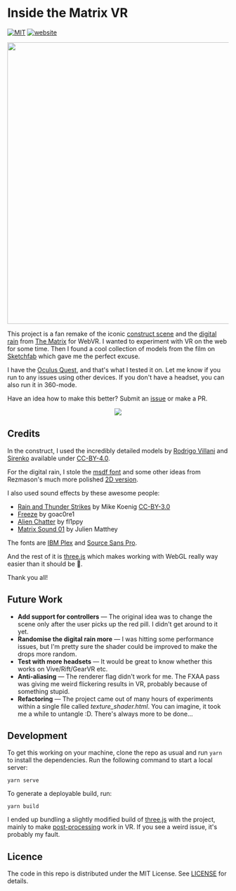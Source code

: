 # Inside the Matrix VR

[![MIT](https://img.shields.io/github/license/pazdera/matrix-vr#refresh)](https://github.com/pazdera/matrix-vr/blob/master/LICENSE) [![website](https://img.shields.io/website/https/radek.io/matrix-vr)](https://radek.io/matrix-vr/)

<p align="center">
  <img width="640" src="https://user-images.githubusercontent.com/169328/62210934-3d36a080-b395-11e9-93b6-11d873686f34.png">
</p>

This project is a fan remake of the iconic [construct scene](https://youtu.be/AGZiLMGdCE0?t=45) and the [digital rain](https://en.wikipedia.org/wiki/Matrix_digital_rain) from [The Matrix](https://www.imdb.com/title/tt0133093/) for WebVR. I wanted to experiment with VR on the web for some time. Then I found a cool collection of models from the film on [Sketchfab](https://sketchfab.com/rvillani/collections/the-matrix) which gave me the perfect excuse.

I have the [Oculus Quest](https://www.oculus.com/quest/), and that's what I tested it on. Let me know if you run to any issues using other devices. If you don't have a headset, you can also run it in 360-mode.

Have an idea how to make this better? Submit an [issue](https://github.com/pazdera/matrix-vr/issues) or make a PR.

<p align="center">
  <img src="https://user-images.githubusercontent.com/169328/62211026-6f480280-b395-11e9-9d64-cd059663054b.gif">
</p>

## Credits

In the construct, I used the incredibly detailed models by [Rodrigo Villani](https://sketchfab.com/rvillani) and [Sirenko](https://sketchfab.com/sirenko) available under [CC-BY-4.0](https://creativecommons.org/licenses/by/4.0/).

For the digital rain, I stole the [msdf font](https://github.com/Rezmason/matrix/blob/master/matrixcode_msdf.png) and some other ideas from Rezmason's much more polished [2D version](https://github.com/Rezmason/matrix).

I also used sound effects by these awesome people:

* [Rain and Thunder Strikes](http://soundbible.com/901-Rain-And-Thunder-Strikes.html) by Mike Koenig [CC-BY-3.0](https://creativecommons.org/licenses/by/3.0/)
* [Freeze](https://freesound.org/people/goac0re1/sounds/333205/) by goac0re1
* [Alien Chatter](https://freesound.org/people/fl1ppy/sounds/149921/) by fl1ppy
* [Matrix Sound 01](https://freesound.org/people/Julien%20Matthey/sounds/105017/) by Julien Matthey

The fonts are [IBM Plex](https://www.ibm.com/plex/) and [Source Sans Pro](https://fonts.google.com/specimen/Source+Sans+Pro).

And the rest of it is [three.js](https://threejs.org/) which makes working with WebGL really way easier than it should be 🚀.

Thank you all!

## Future Work

* **Add support for controllers** — The original idea was to change the scene only after the user picks up the red pill. I didn't get around to it yet.
* **Randomise the digital rain more** — I was hitting some performance issues, but I'm pretty sure the shader could be improved to make the drops more random.
* **Test with more headsets** — It would be great to know whether this works on Vive/Rift/GearVR etc.
* **Anti-aliasing** — The renderer flag didn't work for me. The FXAA pass was giving me weird flickering results in VR, probably because of something stupid.
* **Refactoring** — The project came out of many hours of experiments within a single file called _texture_shader.html_. You can imagine, it took me a while to untangle :D. There's always more to be done...

## Development

To get this working on your machine, clone the repo as usual and run `yarn` to install the dependencies. Run the following command to start a local server:

```
yarn serve
```

To generate a deployable build, run:

```
yarn build
```

I ended up bundling a slightly modified build of [three.js](http://threejs.org) with the project, mainly to make [post-processing](https://github.com/mrdoob/three.js/pull/15840) work in VR. If you see a weird issue, it's probably my fault.

## Licence

The code in this repo is distributed under the MIT License. See [LICENSE](https://github.com/pazdera/matrix-vr/blob/master/LICENSE) for details.

